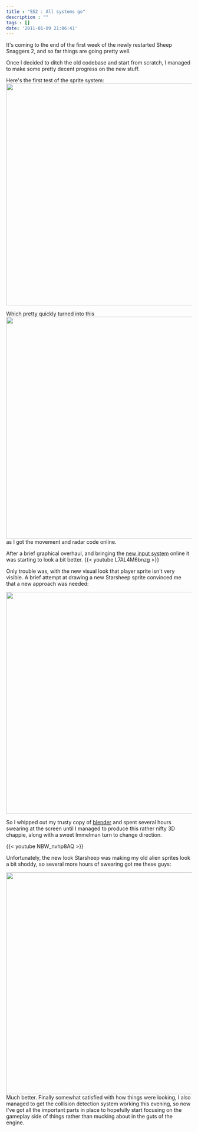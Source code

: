 ```yaml
---
title : "SS2 : All systems go"
description : ""
tags : []
date: '2011-01-09 21:06:41'
---
```


It's coming to the end of the first week of the newly restarted Sheep Snaggers 2, and so far things are going pretty well. 

Once I decided to ditch the old codebase and start from scratch, I managed to make some pretty decent progress on the new stuff.

Here's the first test of the sprite system:
<a href="http://i24.photobucket.com/albums/c12/b33rman/gamedev/SS2/screen104.jpg">
<img width="600" src="http://i24.photobucket.com/albums/c12/b33rman/gamedev/SS2/screen104.jpg" />
</a>

Which pretty quickly turned into this
<a href="http://i24.photobucket.com/albums/c12/b33rman/gamedev/SS2/screen095.jpg">
<img width="600" src="http://i24.photobucket.com/albums/c12/b33rman/gamedev/SS2/screen095.jpg" />
</a>
as I got the movement and radar code online.

After a brief graphical overhaul, and bringing the <a href="/2011/01/04/ss2-keeping-control">new input system</a> online it was starting to look a bit better.
{{< youtube L7AL4M6bnzg >}}

Only trouble was, with the new visual look that player sprite isn't very visible.
A brief attempt at drawing a new Starsheep sprite convinced me that a new approach was needed:

<a href="http://i24.photobucket.com/albums/c12/b33rman/gamedev/SS2/screen106.jpg">
<img width="600" src="http://i24.photobucket.com/albums/c12/b33rman/gamedev/SS2/screen106.jpg" />
</a>

So I whipped out my trusty copy of <a href="http://www.blender.org">blender</a> and spent several hours swearing at the screen until I managed to produce this rather nifty 3D chappie, along with a sweet Immelman turn to change direction.

<!--more-->

{{< youtube NBW_nvhp8AQ >}}

Unfortunately, the new look Starsheep was making my old alien sprites look a bit shoddy, so several more hours of swearing got me these guys:

<a href="http://i24.photobucket.com/albums/c12/b33rman/gamedev/SS2/screen103-1.jpg">
<img width="600" src="http://i24.photobucket.com/albums/c12/b33rman/gamedev/SS2/screen103-1.jpg" />
</a>
Much better.
Finally somewhat satisfied with how things were looking, I also managed to get the collision detection system working this evening, so now I've got all the important parts in place to hopefully start focusing on the gameplay side of things rather than mucking about in the guts of the engine.